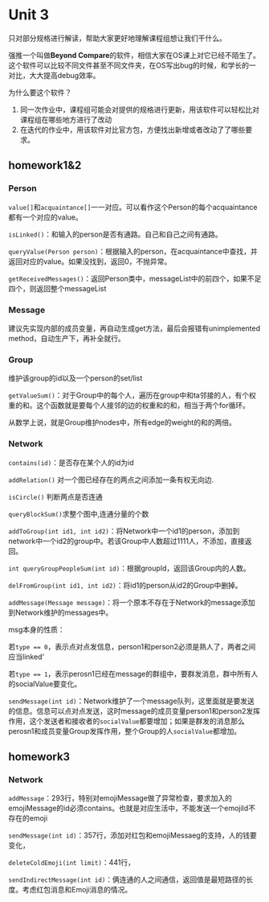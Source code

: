 # Unit 3

只对部分规格进行解读，帮助大家更好地理解课程组想让我们干什么。

强推一个叫做**Beyond Compare**的软件，相信大家在OS课上对它已经不陌生了。这个软件可以比较不同文件甚至不同文件夹，在OS写出bug的时候，和学长的一对比，大大提高debug效率。

为什么要这个软件？

1. 同一次作业中，课程组可能会对提供的规格进行更新，用该软件可以轻松比对课程组在哪些地方进行了改动
2. 在迭代的作业中，用该软件对比官方包，方便找出新增或者改动了了哪些要求。

## homework1&2

### Person

`value[]`和`acquaintance[]`一一对应。可以看作这个Person的每个acquaintance都有一个对应的value。

`isLinked()`：和输入的person是否有通路。自己和自己之间有通路。

`queryValue(Person person)`：根据输入的person，在acquaintance中查找，并返回对应的value。如果没找到，返回0，不抛异常。

`getReceivedMessages()`：返回Person类中，messageList中的前四个，如果不足四个，则返回整个messageList

### Message

建议先实现内部的成员变量，再自动生成get方法，最后会报错有unimplemented method，自动生产下，再补全就行。

### Group

维护该group的id以及一个person的set/list

`getValueSum()`：对于Group中的每个人，遍历在group中和ta邻接的人，有个权重的和。这个函数就是要每个人接邻的边的权重和的和，相当于两个for循环。

从数学上说，就是Group维护nodes中，所有edge的weight的和的两倍。

### Network

`contains(id)`：是否存在某个人的id为id

`addRelation()` 对一个图已经存在的两点之间添加一条有权无向边.

`isCircle()` 判断两点是否连通

`queryBlockSum()`求整个图中,连通分量的个数

`addToGroup(int id1, int id2)`：将Network中一个id1的person，添加到network中一个id2的group中。若该Group中人数超过1111人，不添加，直接返回。

`int queryGroupPeopleSum(int id)`：根据groupId，返回该Group内的人数。

`delFromGroup(int id1, int id2)`：将id1的person从id2的Group中删掉。

`addMessage(Message message)`：将一个原本不存在于Network的message添加到Network维护的messages中。

msg本身的性质：

若`type == 0`，表示点对点发信息，person1和person2必须是熟人了，两者之间应当linked‘

若`type == 1`，表示perosn1已经在message的群组中，要群发消息，群中所有人的socialValue要变化。

`sendMessage(int id)`：Network维护了一个message队列，这里面就是要发送的信息。信息可以点对点发送，这时message的成员变量person1和person2发挥作用，这个发送者和接收者的`socialValue`都要增加；如果是群发的消息那么perosn1和成员变量Group发挥作用，整个Group的人`socialValue`都增加。

## homework3

### Network

`addMessage`：293行，特别对emojiMessage做了异常检查，要求加入的emojiMessage的id必须contains。也就是对应生活中，不能发送一个emojiId不存在的emoji

`sendMessage(int id)`：357行，添加对红包和emojiMessaeg的支持，人的钱要变化，

`deleteColdEmoji(int limit)`：441行，

`sendIndirectMessage(int id)`：俩连通的人之间通信，返回值是最短路径的长度。考虑红包消息和Emoji消息的情况。
